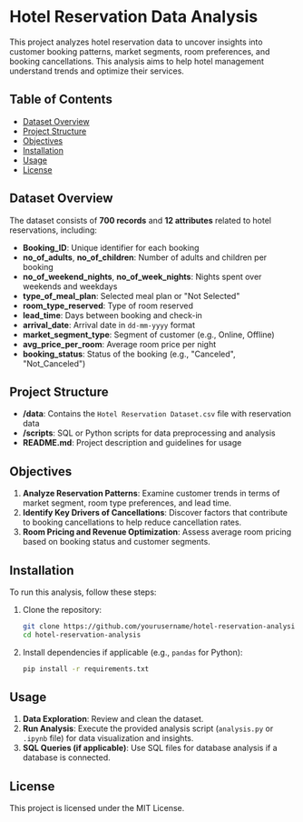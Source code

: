 # Hotel Reservation Data Analysis

This project analyzes hotel reservation data to uncover insights into customer booking patterns, market segments, room preferences, and booking cancellations. This analysis aims to help hotel management understand trends and optimize their services.

## Table of Contents

- [Dataset Overview](#dataset-overview)
- [Project Structure](#project-structure)
- [Objectives](#objectives)
- [Installation](#installation)
- [Usage](#usage)
- [License](#license)

## Dataset Overview

The dataset consists of **700 records** and **12 attributes** related to hotel reservations, including:

- **Booking_ID**: Unique identifier for each booking
- **no_of_adults**, **no_of_children**: Number of adults and children per booking
- **no_of_weekend_nights**, **no_of_week_nights**: Nights spent over weekends and weekdays
- **type_of_meal_plan**: Selected meal plan or "Not Selected"
- **room_type_reserved**: Type of room reserved
- **lead_time**: Days between booking and check-in
- **arrival_date**: Arrival date in `dd-mm-yyyy` format
- **market_segment_type**: Segment of customer (e.g., Online, Offline)
- **avg_price_per_room**: Average room price per night
- **booking_status**: Status of the booking (e.g., "Canceled", "Not_Canceled")

## Project Structure

- **/data**: Contains the `Hotel Reservation Dataset.csv` file with reservation data
- **/scripts**: SQL or Python scripts for data preprocessing and analysis
- **README.md**: Project description and guidelines for usage

## Objectives

1. **Analyze Reservation Patterns**: Examine customer trends in terms of market segment, room type preferences, and lead time.
2. **Identify Key Drivers of Cancellations**: Discover factors that contribute to booking cancellations to help reduce cancellation rates.
3. **Room Pricing and Revenue Optimization**: Assess average room pricing based on booking status and customer segments.

## Installation

To run this analysis, follow these steps:

1. Clone the repository:
    ```bash
    git clone https://github.com/yourusername/hotel-reservation-analysis.git
    cd hotel-reservation-analysis
    ```

2. Install dependencies if applicable (e.g., `pandas` for Python):
    ```bash
    pip install -r requirements.txt
    ```

## Usage

1. **Data Exploration**: Review and clean the dataset.
2. **Run Analysis**: Execute the provided analysis script (`analysis.py` or `.ipynb` file) for data visualization and insights.
3. **SQL Queries (if applicable)**: Use SQL files for database analysis if a database is connected.

## License

This project is licensed under the MIT License.

